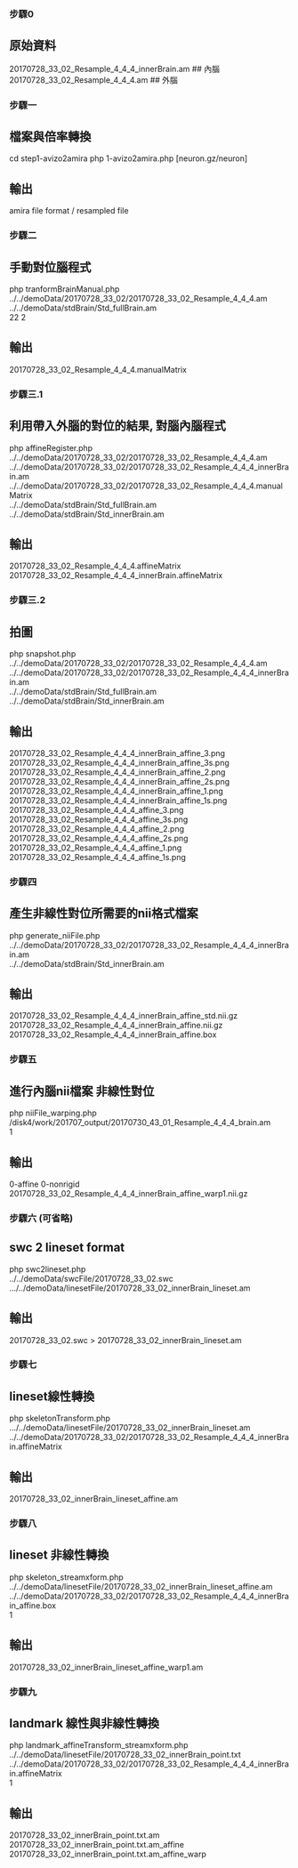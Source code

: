 ### 步驟0
## 原始資料
20170728_33_02_Resample_4_4_4_innerBrain.am ## 內腦
20170728_33_02_Resample_4_4_4.am ## 外腦

### 步驟一
## 檔案與倍率轉換
cd step1-avizo2amira
php 1-avizo2amira.php [neuron.gz/neuron]
## 輸出
amira file format / resampled file

### 步驟二
## 手動對位腦程式
php tranformBrainManual.php \
../../demoData/20170728_33_02/20170728_33_02_Resample_4_4_4.am \
../../demoData/stdBrain/Std_fullBrain.am \
22 2
## 輸出
20170728_33_02_Resample_4_4_4.manualMatrix

### 步驟三.1
## 利用帶入外腦的對位的結果, 對腦內腦程式
php affineRegister.php \
../../demoData/20170728_33_02/20170728_33_02_Resample_4_4_4.am \
../../demoData/20170728_33_02/20170728_33_02_Resample_4_4_4_innerBrain.am \
../../demoData/20170728_33_02/20170728_33_02_Resample_4_4_4.manualMatrix \
../../demoData/stdBrain/Std_fullBrain.am \
../../demoData/stdBrain/Std_innerBrain.am
## 輸出
20170728_33_02_Resample_4_4_4.affineMatrix
20170728_33_02_Resample_4_4_4_innerBrain.affineMatrix

### 步驟三.2
## 拍圖
php snapshot.php \
../../demoData/20170728_33_02/20170728_33_02_Resample_4_4_4.am \
../../demoData/20170728_33_02/20170728_33_02_Resample_4_4_4_innerBrain.am \
../../demoData/stdBrain/Std_fullBrain.am \
../../demoData/stdBrain/Std_innerBrain.am
## 輸出
20170728_33_02_Resample_4_4_4_innerBrain_affine_3.png
20170728_33_02_Resample_4_4_4_innerBrain_affine_3s.png
20170728_33_02_Resample_4_4_4_innerBrain_affine_2.png
20170728_33_02_Resample_4_4_4_innerBrain_affine_2s.png
20170728_33_02_Resample_4_4_4_innerBrain_affine_1.png
20170728_33_02_Resample_4_4_4_innerBrain_affine_1s.png
20170728_33_02_Resample_4_4_4_affine_3.png
20170728_33_02_Resample_4_4_4_affine_3s.png
20170728_33_02_Resample_4_4_4_affine_2.png
20170728_33_02_Resample_4_4_4_affine_2s.png
20170728_33_02_Resample_4_4_4_affine_1.png
20170728_33_02_Resample_4_4_4_affine_1s.png

### 步驟四
## 產生非線性對位所需要的nii格式檔案
php generate_niiFile.php  \
../../demoData/20170728_33_02/20170728_33_02_Resample_4_4_4_innerBrain.am \
../../demoData/stdBrain/Std_innerBrain.am
## 輸出
20170728_33_02_Resample_4_4_4_innerBrain_affine_std.nii.gz
20170728_33_02_Resample_4_4_4_innerBrain_affine.nii.gz
20170728_33_02_Resample_4_4_4_innerBrain_affine.box


### 步驟五
## 進行內腦nii檔案 非線性對位
php niiFile_warping.php \
/disk4/work/201707_output/20170730_43_01_Resample_4_4_4_brain.am \
1
## 輸出
0-affine
0-nonrigid
20170728_33_02_Resample_4_4_4_innerBrain_affine_warp1.nii.gz

### 步驟六 (可省略)
## swc 2 lineset format
php swc2lineset.php \
../../demoData/swcFile/20170728_33_02.swc \
.../../demoData/linesetFile/20170728_33_02_innerBrain_lineset.am
## 輸出
20170728_33_02.swc > 20170728_33_02_innerBrain_lineset.am

### 步驟七
## lineset線性轉換
php skeletonTransform.php \
.../../demoData/linesetFile/20170728_33_02_innerBrain_lineset.am \
../../demoData/20170728_33_02/20170728_33_02_Resample_4_4_4_innerBrain.affineMatrix
## 輸出
20170728_33_02_innerBrain_lineset_affine.am

### 步驟八
## lineset 非線性轉換
php skeleton_streamxform.php \
../../demoData/linesetFile/20170728_33_02_innerBrain_lineset_affine.am \
../../demoData/20170728_33_02/20170728_33_02_Resample_4_4_4_innerBrain_affine.box \
1
## 輸出
20170728_33_02_innerBrain_lineset_affine_warp1.am

### 步驟九
## landmark 線性與非線性轉換
php landmark_affineTransform_streamxform.php \
../../demoData/linesetFile/20170728_33_02_innerBrain_point.txt \
../../demoData/20170728_33_02/20170728_33_02_Resample_4_4_4_innerBrain.affineMatrix \
1
## 輸出
20170728_33_02_innerBrain_point.txt.am
20170728_33_02_innerBrain_point.txt.am_affine
20170728_33_02_innerBrain_point.txt.am_affine_warp





